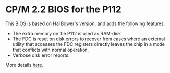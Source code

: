 # CP/M 2.2 BIOS for the P112

This BIOS is based on Hal Bower's version, and adds the following features:

* The extra memory on the P112 is used as RAM-disk.
* The FDC is reset on disk errors to recover from cases where an external
utility that accesses the FDC registers directly leaves the chip in a mode
that conflicts with normal operation.
* Verbose disk error reports.

More details [here](http://p112.sourceforge.net/index.php?cpm2).

